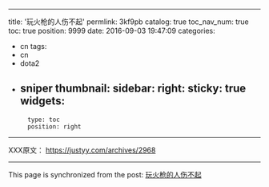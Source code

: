 
---
title: '玩火枪的人伤不起'
permlink: 3kf9pb
catalog: true
toc_nav_num: true
toc: true
position: 9999
date: 2016-09-03 19:47:09
categories:
- cn
tags:
- cn
- dota2
- sniper
thumbnail: 
sidebar:
    right:
        sticky: true
widgets:
    -
        type: toc
        position: right
---


XXX原文： https://justyy.com/archives/2968

- - -

This page is synchronized from the post: [玩火枪的人伤不起](https://steemit.com/@justyy/3kf9pb)

